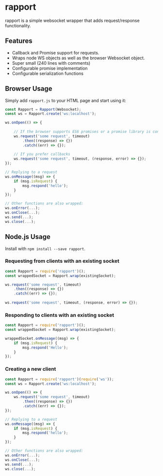 # rapport
rapport is a simple websocket wrapper that adds request/response functionality.

## Features
* Callback and Promise support for requests.
* Wraps node WS objects as well as the browser Websocket object.
* Super small (240 lines with comments)
* Configurable promise implementation
* Configurable serialization functions

## Browser Usage
Simply add `rapport.js` to your HTML page and start using it:

```javascript
const Rapport = Rapport(Websocket);
const ws = Rapport.create('ws:localhost');

ws.onOpen(() => {
    
    // If the browser supports ES6 promises or a promise library is configured
    ws.request('some request', timeout)
        .then((response) => {})
        .catch((err) => {});
    
    // If you prefer callbacks
    ws.request('some request', timeout, (response, error) => {});
});

// Replying to a request
ws.onMessage((msg) => {
    if (msg.isRequest) {
        msg.respond('hello');
    }
});

// Other functions are also wrapped:
ws.onError(...);
ws.onClose(...);
ws.send(...);
ws.close(...);
```

## Node.js Usage
Install with `npm install --save rapport`.

### Requesting from clients with an existing socket
```javascript
const Rapport = require('rapport')();
const wrappedSocket = Rapport.wrap(existingSocket);

ws.request('some request', timeout)
    .then((response) => {})
    .catch((err) => {});
    
ws.request('some request', timeout, (response, error) => {});
```

### Responding to clients with an existing socket
```javascript
const Rapport = require('rapport')();
const wrappedSocket = Rapport.wrap(existingSocket);

wrappedSocket.onMessage((msg) => {
    if (msg.isRequest) {   
        msg.respond('Hello');
    }
});
```

### Creating a new client
```javascript
const Rapport = require('rapport')(require('ws'));
const ws = Rapport.create('ws:localhost');

ws.onOpen(() => {    
    ws.request('some request', timeout)
        .then((response) => {})
        .catch((err) => {});
});

// Replying to a request
ws.onMessage((msg) => {
    if (msg.isRequest) {
        msg.respond('hello');
    }
});

// Other functions are also wrapped:
ws.onError(...);
ws.onClose(...);
ws.send(...);
ws.close(...);
```
